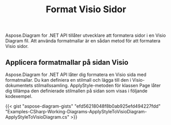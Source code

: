 ﻿---
title: Format Visio Sidor
type: docs
weight: 60
url: /sv/net/format-visio-pages/
description: Det här avsnittet förklarar hur du tillämpar stilar på en visio-sida med Aspose.Diagram.
---
Aspose.Diagram for .NET API tillåter utvecklare att formatera sidor i en Visio Diagram fil. Att använda formatmallar är en sådan metod för att formatera Visio sidor.
## **Applicera formatmallar på sidan Visio**
Aspose.Diagram for .NET API låter dig formatera en Visio sida med formatmallar. Du kan definiera en stilmall och lägga till den i Visio-dokumentets stilmallssamling. ApplyStyle-metoden för klassen Page låter dig tillämpa den definierade stilmallen på sidan som visas i följande kodexempel.

{{< gist "aspose-diagram-gists" "efd56218048f8b0ab925efd494227fdd" "Examples-CSharp-Working-Diagrams-ApplyStyleToVisioDiagram-ApplyStyleToVisioDiagram.cs" >}}

